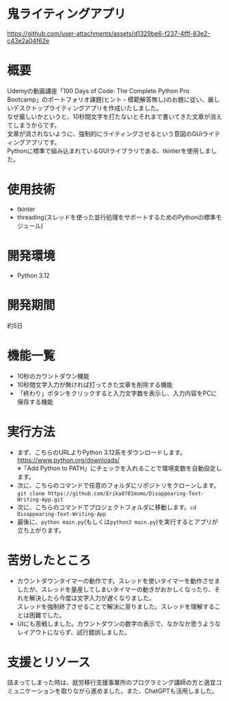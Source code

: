 # 鬼ライティングアプリ





https://github.com/user-attachments/assets/d1329be6-f237-4fff-83e2-c43e2a04f62e
# 概要
Udemyの動画講座「100 Days of Code: The Complete Python Pro Bootcamp」のポートフォリオ課題(ヒント・模範解答無し)のお題に従い、厳しいデスクトップライティングアプリを作成いたしました。<br>
なぜ厳しいかというと、10秒間文字を打たないとそれまで書いてきた文章が消えてしまうからです。<br>
文章が消されないように、強制的にライティングさせるという意図のGUIライティングアプリです。<br>
Pythonに標準で組み込まれているGUIライブラリである、tkinterを使用しました。
# 使用技術
- tkinter
- threading(スレッドを使った並行処理をサポートするためのPythonの標準モジュール)
# 開発環境
- Python 3.12
# 開発期間
約5日
# 機能一覧
- 10秒のカウントダウン機能
- 10秒間文字入力が無ければ打ってきた文章を削除する機能
- 「終わり」ボタンをクリックすると入力文字数を表示し、入力内容をPCに保存する機能
# 実行方法
- まず、こちらのURLよりPython 3.12系をダウンロードします。https://www.python.org/downloads/<br>
  ※「Add Python to PATH」にチェックを入れることで環境変数を自動設定します。
- 次に、こちらのコマンドで任意のフォルダにリポジトリをクローンします。`git clone https://github.com/Erika0701momo/Disappearing-Text-Writing-App.git`
- 次に、こちらのコマンドでプロジェクトフォルダに移動します。`cd Disappearing-Text-Writing-App`
- 最後に、`python main.py`(もしくは`python3 main.py`)を実行するとアプリが立ち上がります。
# 苦労したところ
- カウントダウンタイマーの動作です。スレッドを使いタイマーを動作させましたが、スレッドを量産してしまいタイマーの動きがおかしくなったり、それを解決したら今度は文字入力が遅くなりました。<br>
スレッドを強制終了させることで解決に至りました。スレッドを理解することは困難でした。
- UIにも苦戦しました。カウントダウンの数字の表示で、なかなか思うようなレイアウトにならず、試行錯誤しました。
# 支援とリソース
詰まってしまった時は、就労移行支援事業所のプログラミング講師の方と適宜コミュニケーションを取りながら進めました。また、ChatGPTも活用しました。
